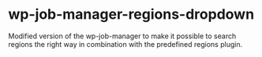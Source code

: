 wp-job-manager-regions-dropdown
===============================

Modified version of the wp-job-manager to make it possible to search regions the right way in combination with the predefined regions plugin.

